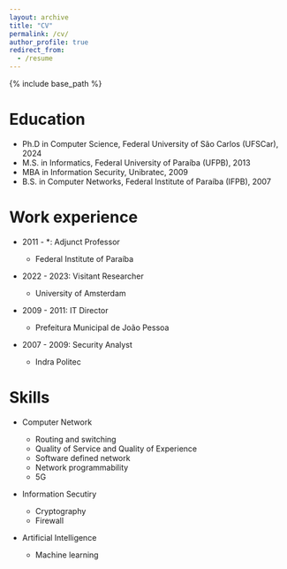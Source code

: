 ```yaml
---
layout: archive
title: "CV"
permalink: /cv/
author_profile: true
redirect_from:
  - /resume
---
```


{% include base_path %}

Education
======
* Ph.D in Computer Science, Federal University of São Carlos (UFSCar), 2024
* M.S. in Informatics, Federal University of Paraíba (UFPB), 2013
* MBA  in Information Security, Unibratec, 2009
* B.S. in Computer Networks, Federal Institute of Paraíba (IFPB), 2007

Work experience
======
* 2011 - *: Adjunct Professor
  * Federal Institute of Paraíba

* 2022 - 2023: Visitant Researcher
  * University of Amsterdam

* 2009 - 2011: IT Director
  * Prefeitura Municipal de João Pessoa

* 2007 - 2009: Security Analyst
  * Indra Politec
  
Skills
======
* Computer Network
  * Routing and switching
  * Quality of Service and Quality of Experience
  * Software defined network
  * Network programmability
  * 5G

* Information Secutiry
  * Cryptography
  * Firewall

* Artificial Intelligence
  * Machine learning